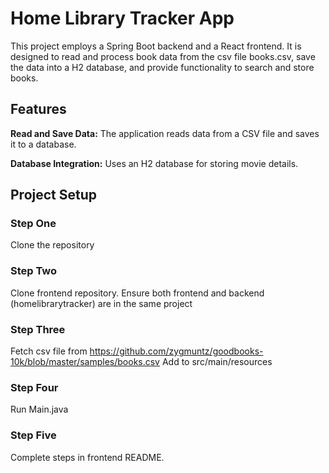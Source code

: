 # Home Library Tracker App
This project employs a Spring Boot backend and a React frontend. It is designed to read and process book data from the csv file books.csv, save the data into a H2 database, and provide functionality to search and store books.

## Features
**Read and Save Data:** The application reads data from a CSV file and saves it to a database.

**Database Integration:** Uses an H2 database for storing movie details.

## Project Setup

### Step One
Clone the repository

### Step Two
Clone frontend repository. Ensure both frontend and backend (homelibrarytracker) are in the same project

### Step Three
Fetch csv file from https://github.com/zygmuntz/goodbooks-10k/blob/master/samples/books.csv
Add to src/main/resources

### Step Four
Run Main.java

### Step Five
Complete steps in frontend README.

